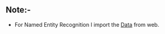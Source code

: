## Note:-
  * For Named Entity Recognition I import the [Data](https://www.gutenberg.org/files/65567/65567-0.txt) from web.
